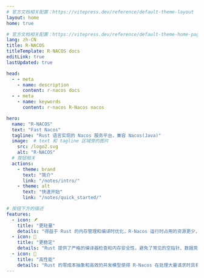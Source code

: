 ```yaml
---
# 官方文档相关配置：https://vitepress.dev/reference/default-theme-layout
layout: home
home: true

# 官方文档相关配置：https://vitepress.dev/reference/default-theme-home-page
lang: zh-CN
title: R-NACOS
titleTemplate: R-NACOS docs
editLink: true
lastUpdated: true

head:
  - - meta
    - name: description
      content: r-nacos docs
  - - meta
    - name: keywords
      content: r-nacos R-Nacos nacos

hero:
  name: "R-NACOS"
  text: "Fast Nacos"
  tagline: "Rust 语言实现的 Nacos 服务平台，兼容 Nacos(Java)"
  image:  # text 和 tagline 区域旁的图片
    src: /logo2.svg
    alt: "R-NACOS"  
  # 按钮相关
  actions:
    - theme: brand
      text: "简介"
      link: "/notes/intro/"  
    - theme: alt
      text: "快速开始"
      link: "/notes/quick_started/"

# 按钮下方的描述
features:
  - icon: 🪶
    title: "更轻量"
    details: "得益于 Rust 的内存管理和编译时优化，R-Nacos 运行时占用的资源更少，二进制文件更小，适合资源受限的环境。"
  - icon: 🧱
    title: "更稳定"
    details: "Rust 提供了严格的编译器检查和内存安全性，避免了常见的空指针、数据竞争等问题，从而提升了系统的稳定性和可靠性。"
  - icon: 🚀
    title: "高性能"
    details: "Rust 的零成本抽象和高效的并发模型使得 R-Nacos 在处理大量请求时具有更高的性能表现，能够更快地响应和处理服务注册、发现等任务。"  
---
```


<confetti />
<HomeUnderline />

